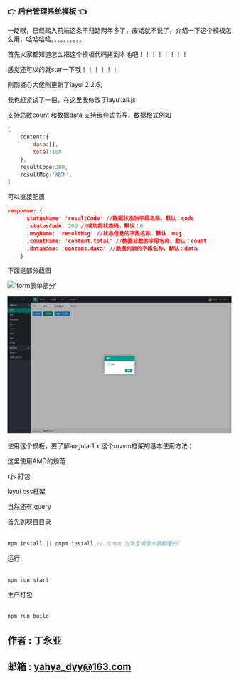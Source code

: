 ### :point_right: 后台管理系统模板 :point_left:


一眨眼，已经踏入前端这条不归路两年多了，废话就不说了，介绍一下这个模板怎么用，哈哈哈哈。。。。。。。。。。

首先大家都知道怎么把这个模板代码拷到本地吧！！！！！！！！

感觉还可以的就star一下哦！！！！！！

刚刚贤心大佬刚更新了layui 2.2.6，

我也赶紧试了一把，在这里我修改了layui.all.js

支持总数count 和数据data 支持嵌套式书写，数据格式例如
```javascript
[
    content:{
        data:[],
        total:100
    },
    resultCode:200,
    resultMsg:'成功',
]
```
可以直接配置
```json
response: {
      statusName: 'resultCode' //数据状态的字段名称，默认：code
      ,statusCode: 200 //成功的状态码，默认：0
      ,msgName: 'resultMsg' //状态信息的字段名称，默认：msg
      ,countName: 'content.total' //数据总数的字段名称，默认：count
      ,dataName: 'content.data' //数据列表的字段名称，默认：data
    }
```
下面是部分截图

!['form表单部分'](www/img/form.jpg)

!['index'](www/img/index.png)

使用这个模板，要了解angular1.x 这个mvvm框架的基本使用方法；

这里使用AMD的规范

r.js 打包

layui css框架

当然还有jquery

首先到项目目录
```javascript

npm install || cnpm install //（cnpm 为淘宝镜像大家都懂的）

```
运行 
```javascript

npm run start 

```
生产打包

```javascript

npm run build

```
作者 : 丁永亚</br>
---
邮箱  :  yahya_dyy@163.com
----

